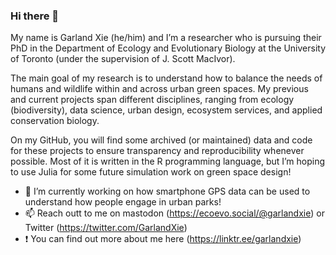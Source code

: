 ### Hi there 👋

My name is Garland Xie (he/him) and I’m a researcher who is pursuing their PhD in the Department of Ecology and Evolutionary Biology at the University of Toronto (under the supervision of J. Scott MacIvor). 

The main goal of my research is to understand how to balance the needs of humans and wildlife within and across urban green spaces. My previous and current projects span different disciplines, ranging from ecology (biodiversity), data science, urban design, ecosystem services, and applied conservation biology.

On my GitHub, you will find some archived (or maintained) data and code for these projects to ensure transparency and reproducibility whenever possible. Most of it is written in the R programming language, but I’m hoping to use Julia for some future simulation work on green space design!

- 🔭 I’m currently working on how smartphone GPS data can be used to understand how people engage in urban parks!
- 📫 Reach outt to me on mastodon (https://ecoevo.social/@garlandxie) or Twitter (https://twitter.com/GarlandXie)
- ❗ You can find out more about me here (https://linktr.ee/garlandxie)

